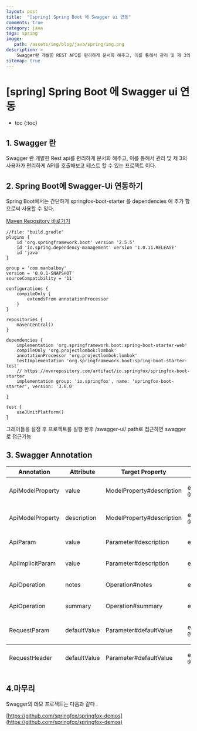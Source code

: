 ```yaml
---
layout: post
title:  "[spring] Spring Boot 에 Swagger ui 연동"
comments: true
category: java
tags: spring
image: 
   path: /assets/img/blog/java/spring/img.png
description: >
    Swagger란 개발한 REST API를 편리하게 문서화 해주고, 이를 통해서 관리 및 제 3의 사용자가 편리하게 API를 호출해보고 테스트 할 수 있는 프로젝트이다. 
sitemap: true
---
```


# [spring] Spring Boot 에 Swagger ui 연동

<!--more-->

* toc
{:toc}

## 1. Swagger 란
Swagger 란 개발한 Rest api를 편리하게 문서화 해주고, 이를 통해서 관리 및 제 3의 사용자가 편리하게 API를 호출해보고 테스트 할 수 있는 프로젝트 이다. 

## 2. Spring Boot에 Swagger-Ui 연동하기
Spring Boot에서는 간단하게 springfox-boot-starter 를 dependencies 에 추가 함으로써 사용할 수 있다.

[Maven Repository 바로가기](https://mvnrepository.com/artifact/io.springfox/springfox-boot-starter/3.0.0)

```
//file: "build.gradle"
plugins {
    id 'org.springframework.boot' version '2.5.5'
    id 'io.spring.dependency-management' version '1.0.11.RELEASE'
    id 'java'
}

group = 'com.manbalboy'
version = '0.0.1-SNAPSHOT'
sourceCompatibility = '11'

configurations {
    compileOnly {
        extendsFrom annotationProcessor
    }
}

repositories {
    mavenCentral()
}

dependencies {
    implementation 'org.springframework.boot:spring-boot-starter-web'
    compileOnly 'org.projectlombok:lombok'
    annotationProcessor 'org.projectlombok:lombok'
    testImplementation 'org.springframework.boot:spring-boot-starter-test'
    // https://mvnrepository.com/artifact/io.springfox/springfox-boot-starter
    implementation group: 'io.springfox', name: 'springfox-boot-starter', version: '3.0.0'

}

test {
    useJUnitPlatform()
}
```

그래이들을 설정 후 프로젝트를 실행 한후 /swagger-ui/ path로 접근하면 swagger 로 접근가능 

## 3. Swagger Annotation
<table class="tableblock frame-all grid-all stretch">
<colgroup>
<col style="width: 25%;">
<col style="width: 25%;">
<col style="width: 25%;">
<col style="width: 25%;">
</colgroup>
<thead>
<tr>
<th class="tableblock halign-left valign-top">Annotation</th>
<th class="tableblock halign-left valign-top">Attribute</th>
<th class="tableblock halign-left valign-top">Target Property</th>
<th class="tableblock halign-left valign-top">Description</th>
</tr>
</thead>
<tbody>
<tr>
<td class="tableblock halign-left valign-top"><p class="tableblock">ApiModelProperty</p></td>
<td class="tableblock halign-left valign-top"><p class="tableblock">value</p></td>
<td class="tableblock halign-left valign-top"><p class="tableblock">ModelProperty#description</p></td>
<td class="tableblock halign-left valign-top"><p class="tableblock">e.g. <code>@ApiModelProperty(value="${property1.description}")</code></p></td>
</tr>
<tr>
<td class="tableblock halign-left valign-top"><p class="tableblock">ApiModelProperty</p></td>
<td class="tableblock halign-left valign-top"><p class="tableblock">description</p></td>
<td class="tableblock halign-left valign-top"><p class="tableblock">ModelProperty#description</p></td>
<td class="tableblock halign-left valign-top"><p class="tableblock">e.g. <code>@ApiModelProperty(notes="${property1.description}")</code></p></td>
</tr>
<tr>
<td class="tableblock halign-left valign-top"><p class="tableblock">ApiParam</p></td>
<td class="tableblock halign-left valign-top"><p class="tableblock">value</p></td>
<td class="tableblock halign-left valign-top"><p class="tableblock">Parameter#description</p></td>
<td class="tableblock halign-left valign-top"><p class="tableblock">e.g. <code>@ApiParam(value="${param1.description}")</code></p></td>
</tr>
<tr>
<td class="tableblock halign-left valign-top"><p class="tableblock">ApiImplicitParam</p></td>
<td class="tableblock halign-left valign-top"><p class="tableblock">value</p></td>
<td class="tableblock halign-left valign-top"><p class="tableblock">Parameter#description</p></td>
<td class="tableblock halign-left valign-top"><p class="tableblock">e.g. <code>@ApiImplicitParam(value="${param1.description}")</code></p></td>
</tr>
<tr>
<td class="tableblock halign-left valign-top"><p class="tableblock">ApiOperation</p></td>
<td class="tableblock halign-left valign-top"><p class="tableblock">notes</p></td>
<td class="tableblock halign-left valign-top"><p class="tableblock">Operation#notes</p></td>
<td class="tableblock halign-left valign-top"><p class="tableblock">e.g. <code>@ApiOperation(notes="${operation1.description}")</code></p></td>
</tr>
<tr>
<td class="tableblock halign-left valign-top"><p class="tableblock">ApiOperation</p></td>
<td class="tableblock halign-left valign-top"><p class="tableblock">summary</p></td>
<td class="tableblock halign-left valign-top"><p class="tableblock">Operation#summary</p></td>
<td class="tableblock halign-left valign-top"><p class="tableblock">e.g. <code>@ApiOperation(value="${operation1.summary}")</code></p></td>
</tr>
<tr>
<td class="tableblock halign-left valign-top"><p class="tableblock">RequestParam</p></td>
<td class="tableblock halign-left valign-top"><p class="tableblock">defaultValue</p></td>
<td class="tableblock halign-left valign-top"><p class="tableblock">Parameter#defaultValue</p></td>
<td class="tableblock halign-left valign-top"><p class="tableblock">e.g. <code>@RequestParam(defaultValue="${param1.defaultValue}")</code></p></td>
</tr>
</tbody>
<tfoot>
<tr>
<td class="tableblock halign-left valign-top"><p class="tableblock">RequestHeader</p></td>
<td class="tableblock halign-left valign-top"><p class="tableblock">defaultValue</p></td>
<td class="tableblock halign-left valign-top"><p class="tableblock">Parameter#defaultValue</p></td>
<td class="tableblock halign-left valign-top"><p class="tableblock">e.g. <code>@RequestHeader(defaultValue="${param1.defaultValue}")</code></p></td>
</tr>
</tfoot>
</table>


## 4.마무리
Swagger의 데모 프로젝트는 다음과 같다 .

[https://github.com/springfox/springfox-demos](https://github.com/springfox/springfox-demos)

